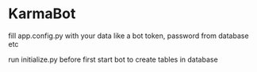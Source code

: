 # KarmaBot
fill app.config.py with your data like a bot token, password from database etc

run initialize.py before first start bot to create tables in database
